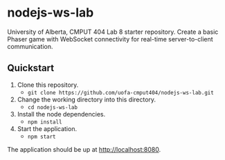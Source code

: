 # nodejs-ws-lab

University of Alberta, CMPUT 404 Lab 8 starter repository. Create a basic Phaser
game with WebSocket connectivity for real-time server-to-client communication.

## Quickstart

1. Clone this repository.
    * `git clone https://github.com/uofa-cmput404/nodejs-ws-lab.git`
2. Change the working directory into this directory.
    * `cd nodejs-ws-lab`
3. Install the node dependencies.
    * `npm install`
4. Start the application.
    * `npm start`

The application should be up at [http://localhost:8080](http://localhost:8080).
